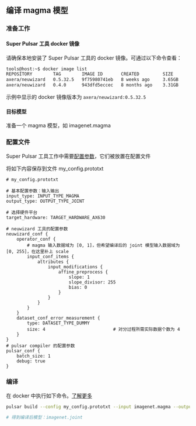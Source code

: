 ## 编译 magma 模型
### 准备工作
#### Super Pulsar 工具 docker 镜像
请确保本地安装了 Super Pulsar 工具的 docker 镜像。可通过以下命令查看：
```bash
tools@host:~$ docker image list
REPOSITORY        TAG        IMAGE ID       CREATED         SIZE
axera/neuwizard   0.5.32.5   9f75980741eb   8 weeks ago     3.65GB
axera/neuwizard   0.4.0      943dfd5eccec   8 months ago    3.31GB
```
示例中显示的 docker 镜像版本为 `axera/neuwizard:0.5.32.5`

#### 目标模型
准备一个 magma 模型，如 imagenet.magma

### 配置文件
Super Pulsar 工具工作中需要[配置参数](/super_pulsar/config.md)，它们被放置在配置文件

将如下内容保存到文件 my_config.prototxt

```prototxt
# my_config.prototxt

# 基本配置参数：输入输出
input_type: INPUT_TYPE_MAGMA
output_type: OUTPUT_TYPE_JOINT

# 选择硬件平台
target_hardware: TARGET_HARDWARE_AX630

# neuwizard 工具的配置参数
neuwizard_conf {
    operator_conf {
        # magma 输入数据域为 [0, 1]，但希望编译后的 joint 模型输入数据域为 [0, 255]，在这里补上 scale
        input_conf_items {
            attributes {
                input_modifications {
                    affine_preprocess {
                        slope: 1
                        slope_divisor: 255
                        bias: 0
                    }
                }
            }
        }
    }
    dataset_conf_error_measurement {
        type: DATASET_TYPE_DUMMY
        size: 4                          # 对分过程所需实际数据个数为 4
    }
}
# pulsar compiler 的配置参数
pulsar_conf {
    batch_size: 1
    debug: true
}
```

### 编译
在 docker 中执行如下命令。[了解更多](/super_pulsar/pulsar_build.md)
```bash
pulsar build --config my_config.prototxt --input imagenet.magma --output imagenet.joint

# 得到编译后模型：imagenet.joint
```
